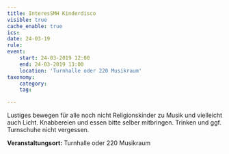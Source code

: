 ```yaml
---
title: InteresSMH Kinderdisco
visible: true
cache_enable: true
ics: 
date: 24-03-19
rule: 
event:
	start: 24-03-2019 12:00
	end: 24-03-2019 13:00
	location: 'Turnhalle oder 220 Musikraum'
taxonomy:
	category: 
	tag: 

---
```

Lustiges bewegen für alle noch nicht Religionskinder zu Musik und vielleicht auch Licht. Knabbereien und essen bitte selber mitbringen. Trinken und ggf. Turnschuhe nicht vergessen.


**Veranstaltungsort:** Turnhalle oder 220 Musikraum

